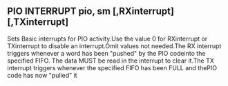 ## PIO INTERRUPT pio, sm [,RXinterrupt] [,TXinterrupt]

Sets Basic interrupts for PIO activity.Use the value 0 for RXinterrupt or TXinterrupt to disable an interrupt.Omit values not needed.The RX interrupt triggers whenever a word has been "pushed" by the PIO codeinto the specified FIFO. The data MUST be read in the interrupt to clear it.The TX interrupt triggers whenever the specified FIFO has been FULL and thePIO code has now "pulled" it